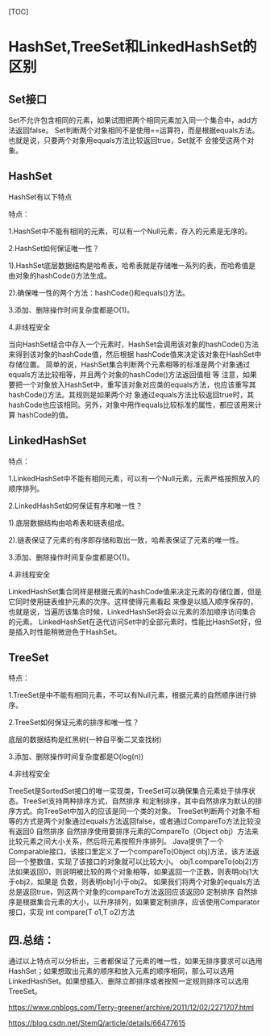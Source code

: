 [TOC]



# HashSet,TreeSet和LinkedHashSet的区别

## **Set接口**

Set不允许包含相同的元素，如果试图把两个相同元素加入同一个集合中，add方法返回false。
Set判断两个对象相同不是使用==运算符，而是根据equals方法。也就是说，只要两个对象用equals方法比较返回true，Set就不 会接受这两个对象。

## **HashSet**

HashSet有以下特点

特点：

1.HashSet中不能有相同的元素，可以有一个Null元素，存入的元素是无序的。

2.HashSet如何保证唯一性？

1).HashSet底层数据结构是哈希表，哈希表就是存储唯一系列的表，而哈希值是由对象的hashCode()方法生成。

2).确保唯一性的两个方法：hashCode()和equals()方法。

3.添加、删除操作时间复杂度都是O(1)。

4.非线程安全 

 

当向HashSet结合中存入一个元素时，HashSet会调用该对象的hashCode()方法来得到该对象的hashCode值，然后根据 hashCode值来决定该对象在HashSet中存储位置。
简单的说，HashSet集合判断两个元素相等的标准是两个对象通过equals方法比较相等，并且两个对象的hashCode()方法返回值相 等
注意，如果要把一个对象放入HashSet中，重写该对象对应类的equals方法，也应该重写其hashCode()方法。其规则是如果两个对 象通过equals方法比较返回true时，其hashCode也应该相同。另外，对象中用作equals比较标准的属性，都应该用来计算 hashCode的值。

## **LinkedHashSet**

特点：

1.LinkedHashSet中不能有相同元素，可以有一个Null元素，元素严格按照放入的顺序排列。

2.LinkedHashSet如何保证有序和唯一性？

1).底层数据结构由哈希表和链表组成。

2).链表保证了元素的有序即存储和取出一致，哈希表保证了元素的唯一性。

3.添加、删除操作时间复杂度都是O(1)。

4.非线程安全 

LinkedHashSet集合同样是根据元素的hashCode值来决定元素的存储位置，但是它同时使用链表维护元素的次序。这样使得元素看起 来像是以插入顺序保存的，也就是说，当遍历该集合时候，LinkedHashSet将会以元素的添加顺序访问集合的元素。
LinkedHashSet在迭代访问Set中的全部元素时，性能比HashSet好，但是插入时性能稍微逊色于HashSet。

## TreeSet

特点：

1.TreeSet是中不能有相同元素，不可以有Null元素，根据元素的自然顺序进行排序。

2.TreeSet如何保证元素的排序和唯一性？

底层的数据结构是红黑树(一种自平衡二叉查找树)

3.添加、删除操作时间复杂度都是O(log(n))

4.非线程安全



TreeSet是SortedSet接口的唯一实现类，TreeSet可以确保集合元素处于排序状态。TreeSet支持两种排序方式，自然排序 和定制排序，其中自然排序为默认的排序方式。向TreeSet中加入的应该是同一个类的对象。
TreeSet判断两个对象不相等的方式是两个对象通过equals方法返回false，或者通过CompareTo方法比较没有返回0
自然排序
自然排序使用要排序元素的CompareTo（Object obj）方法来比较元素之间大小关系，然后将元素按照升序排列。
Java提供了一个Comparable接口，该接口里定义了一个compareTo(Object obj)方法，该方法返回一个整数值，实现了该接口的对象就可以比较大小。
obj1.compareTo(obj2)方法如果返回0，则说明被比较的两个对象相等，如果返回一个正数，则表明obj1大于obj2，如果是 负数，则表明obj1小于obj2。
如果我们将两个对象的equals方法总是返回true，则这两个对象的compareTo方法返回应该返回0
定制排序
自然排序是根据集合元素的大小，以升序排列，如果要定制排序，应该使用Comparator接口，实现 int compare(T o1,T o2)方法



## 四.总结：

通过以上特点可以分析出，三者都保证了元素的唯一性，如果无排序要求可以选用HashSet；如果想取出元素的顺序和放入元素的顺序相同，那么可以选用LinkedHashSet。如果想插入、删除立即排序或者按照一定规则排序可以选用TreeSet。









<https://www.cnblogs.com/Terry-greener/archive/2011/12/02/2271707.html>

<https://blog.csdn.net/StemQ/article/details/66477615>